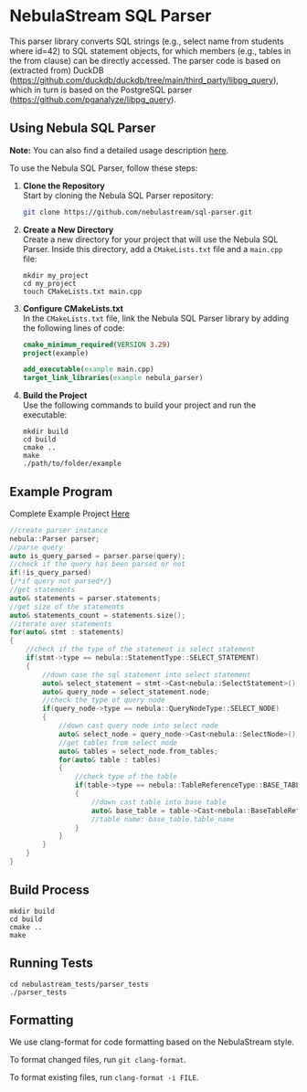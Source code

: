 # NebulaStream SQL Parser

This parser library converts SQL strings (e.g., select name from students where id=42) to SQL statement objects, for which members (e.g., tables in the from clause) can be directly accessed.
The parser code is based on (extracted from) DuckDB (https://github.com/duckdb/duckdb/tree/main/third_party/libpg_query), which in turn is based on the PostgreSQL parser (https://github.com/pganalyze/libpg_query).

## Using Nebula SQL Parser

**Note:** You can also find a detailed usage description [here](docs/README.md).

To use the Nebula SQL Parser, follow these steps:

1. **Clone the Repository**  
   Start by cloning the Nebula SQL Parser repository:

   ```sh
   git clone https://github.com/nebulastream/sql-parser.git
   ```

2. **Create a New Directory**  
   Create a new directory for your project that will use the Nebula SQL Parser. Inside this directory, add a `CMakeLists.txt` file and a `main.cpp` file:

   ```shell
   mkdir my_project
   cd my_project
   touch CMakeLists.txt main.cpp
   ```

3. **Configure CMakeLists.txt**  
   In the `CMakeLists.txt` file, link the Nebula SQL Parser library by adding the following lines of code:

   ```cmake
   cmake_minimum_required(VERSION 3.29)
   project(example)

   add_executable(example main.cpp)
   target_link_libraries(example nebula_parser)
   ```

4. **Build the Project**  
   Use the following commands to build your project and run the executable:

   ```shell
   mkdir build
   cd build
   cmake ..
   make
   ./path/to/folder/example
   ```

## Example Program

Complete Example Project [Here](https://github.com/nebulastream/sql-parser/tree/usage_example/example)

```c++
//create parser instance
nebula::Parser parser;
//parse query
auto is_query_parsed = parser.parse(query);
//check if the query has been parsed or not
if(!is_query_parsed)
{/*if query not parsed*/}
//get statements
auto& statements = parser.statements;
//get size of the statements
auto& statements_count = statements.size();
//iterate over statements
for(auto& stmt : statements)
{
    //check if the type of the statement is select statement
    if(stmt->type == nebula::StatementType::SELECT_STATEMENT)
    {
        //down case the sql statement into select statement
        auto& select_statement = stmt->Cast<nebula::SelectStatement>();
        auto& query_node = select_statement.node;
        //check the type of query node
        if(query_node->type == nebula::QueryNodeType::SELECT_NODE)
        {
            //down cast query node into select node
            auto& select_node = query_node->Cast<nebula::SelectNode>();
            //get tables from select node
            auto& tables = select_node.from_tables;
            for(auto& table : tables)
            {
                //check type of the table
                if(table->type == nebula::TableReferenceType::BASE_TABLE)
                {
                    //down cast table into base table
                    auto& base_table = table->Cast<nebula::BaseTableRef>();
                    //table name: base_table.table_name
                }
            }
        }
    }
}
```

## Build Process

```
mkdir build
cd build
cmake ..
make
```

## Running Tests

```
cd nebulastream_tests/parser_tests
./parser_tests
```

## Formatting

We use clang-format for code formatting based on the NebulaStream style.

To format changed files, run `git clang-format`.

To format existing files, run `clang-format -i FILE`.
